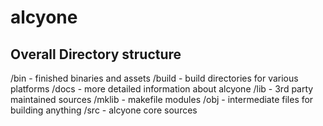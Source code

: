 alcyone
=======

## Overall Directory structure

/bin - finished binaries and assets
/build - build directories for various platforms
/docs - more detailed information about alcyone
/lib - 3rd party maintained sources
/mklib - makefile modules
/obj - intermediate files for building anything
/src - alcyone core sources
